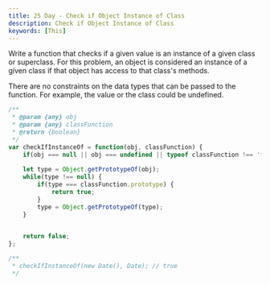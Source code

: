 ```yaml
---
title: 25 Day - Check if Object Instance of Class
description: Check if Object Instance of Class
keywords: [This]
---
```


Write a function that checks if a given value is an instance of a given class or superclass. For this problem, an object is considered an instance of a given class if that object has access to that class's methods.

There are no constraints on the data types that can be passed to the function. For example, the value or the class could be undefined.

```js
/**
 * @param {any} obj
 * @param {any} classFunction
 * @return {boolean}
 */
var checkIfInstanceOf = function(obj, classFunction) {
    if(obj === null || obj === undefined || typeof classFunction !== 'function') return false;
    
    let type = Object.getPrototypeOf(obj);        
    while(type !== null) {
        if(type === classFunction.prototype) {
            return true;
        }
        type = Object.getPrototypeOf(type);        
    }
    

    return false;
};

/**
 * checkIfInstanceOf(new Date(), Date); // true
 */
```